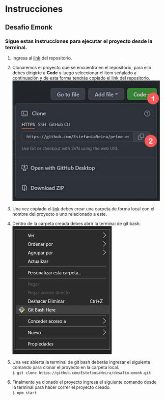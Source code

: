 # **Instrucciones**
## Desafio Emonk
### Sigue estas instrucciones para ejecutar el proyecto desde la terminal.

1. Ingresa al [link](https://github.com/EstefaniaNeira/desafio-emonk.git)  del repositorio.

2. Clonaremos el proyecto que se encuentra en el repositorio, para ello debes dirigirte a **Code** y luego seleccionar el ítem señalado a continuación y de esta forma tendrás copiado el link del repositorio.                            
![](src/images/clonar.png)

3. Una vez copiado el [link](https://github.com/EstefaniaNeira/desafio-emonk.git) debes crear una carpeta de forma local con el nombre del proyecto o uno relacionado a este.

4. Dentro de la carpeta creada debes abrir la terminal de git bash.          
![](src/images/gitbash.jpg)

5. Una vez abierta la terminal de git bash deberás ingresar el siguiente comando para clonar el proyecto en la carpeta local.  
`$ git clone https://github.com/EstefaniaNeira/desafio-emonk.git `

6. Finalmente ya clonado el proyecto ingresa el siguiente comando desde la terminal para hacer correr el proyecto creado.  
`$ npm start` 
